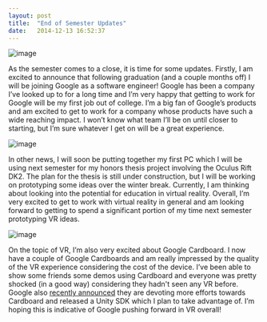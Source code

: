 ```yaml
---
layout: post
title:  "End of Semester Updates"
date:   2014-12-13 16:52:37
---
```


![image](http://upload.wikimedia.org/wikipedia/commons/thumb/a/aa/Logo_Google_2013_Official.svg/1280px-Logo_Google_2013_Official.svg.png)

As the semester comes to a close, it is time for some updates. Firstly, I am excited to announce that following graduation (and a couple months off) I will be joining Google as a software engineer! Google has been a company I’ve looked up to for a long time and I’m very happy that getting to work for Google will be my first job out of college. I’m a big fan of Google’s products and am excited to get to work for a company whose products have such a wide reaching impact. I won’t know what team I’ll be on until closer to starting, but I’m sure whatever I get on will be a great experience.

![image](https://31.media.tumblr.com/45b3c3adcf998a0eecb0b220494c0f4a/tumblr_inline_ngjz1sy10u1renss6.jpg)

In other news, I will soon be putting together my first PC which I will be using next semester for my honors thesis project involving the Oculus Rift DK2. The plan for the thesis is still under construction, but I will be working on prototyping some ideas over the winter break. Currently, I am thinking about looking into the potential for education in virtual reality. Overall, I’m very excited to get to work with virtual reality in general and am looking forward to getting to spend a significant portion of my time next semester prototyping VR ideas.

![image](http://i2.cdn.turner.com/money/dam/assets/140625165116-google-cardboard-boxes-620xa.jpg)

On the topic of VR, I’m also very excited about Google Cardboard. I now have a couple of Google Cardboards and am really impressed by the quality of the VR experience considering the cost of the device. I’ve been able to show some friends some demos using Cardboard and everyone was pretty shocked (in a good way) considering they hadn't seen any VR before. Google also [recently announced](http://techcrunch.com/2014/12/10/google-updates-its-cardboard-vr-app-launches-sdks-for-android-and-unity/?ncid=rss&amp;utm_source=feedburner&amp;utm_medium=feed&amp;utm_campaign=Feed%3A+Techcrunch+%28TechCrunch%29) they are devoting more efforts towards Cardboard and released a Unity SDK which I plan to take advantage of. I’m hoping this is indicative of Google pushing forward in VR overall!&nbsp;